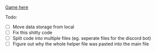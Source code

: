 [Game here](https://github.com/aeolus-1/infinateMuliMinesweeper)

Todo:

- [ ] Move data storage from local
- [ ] Fix this shitty code
- [ ] Split code into multiple files (eg. seperate files for the discord bot)
- [ ] Figure out why the whole helper file was pasted into the main file
